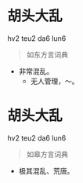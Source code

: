 # 胡头大乱
hv2 teu2 da6 lun6
> 如东方言词典
- 非常混乱。
  - 无人管理，～。

# 胡头大乱
hv2 teu2 da6 lun6
> 如皋方言词典
- 极其混乱、荒唐。
